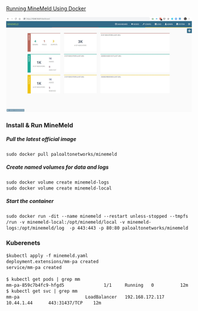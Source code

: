 [Running MineMeld Using Docker](https://live.paloaltonetworks.com/t5/MineMeld-Articles/Running-MineMeld-using-Docker/ta-p/289062)

![Minemeld](https://github.com/IrekRomaniuk/minemeld-pan/raw/master/Minemeld.jpg)

### Install & Run MineMeld
##### Pull the latest official image
```
sudo docker pull paloaltonetworks/minemeld
```
##### Create named volumes for data and logs
```
sudo docker volume create minemeld-logs
sudo docker volume create minemeld-local
```
##### Start the container
```
sudo docker run -dit --name minemeld --restart unless-stopped --tmpfs /run -v minemeld-local:/opt/minemeld/local -v minemeld-logs:/opt/minemeld/log  -p 443:443 -p 80:80 paloaltonetworks/minemeld
```

### Kuberenets

```
$kubectl apply -f minemeld.yaml
deployment.extensions/mm-pa created
service/mm-pa created

$ kubectl get pods | grep mm
mm-pa-859c7b4fc9-hfgd5               1/1     Running   0          12m
$ kubectl get svc | grep mm
mm-pa                         LoadBalancer   192.168.172.117   10.44.1.44      443:31437/TCP    12m

```

